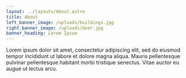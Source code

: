 ```yaml
---
layout: ../layouts/About.astro
title: About
left_banner_image: /uploads/buildings.jpg
right_banner_image: /uploads/deer.jpg
banner_heading: Lorem Ipsum
---
```

Lorem ipsum dolor sit amet, consectetur adipiscing elit, sed do eiusmod tempor incididunt ut labore et dolore magna aliqua. Mauris pellentesque pulvinar pellentesque habitant morbi tristique senectus. Vitae auctor eu augue ut lectus arcu.